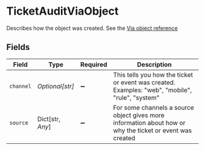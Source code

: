 # TicketAuditViaObject

Describes how the object was created. See the [Via object reference](/documentation/ticketing/reference-guides/via-object-reference)


## Fields

| Field                                                                                                     | Type                                                                                                      | Required                                                                                                  | Description                                                                                               |
| --------------------------------------------------------------------------------------------------------- | --------------------------------------------------------------------------------------------------------- | --------------------------------------------------------------------------------------------------------- | --------------------------------------------------------------------------------------------------------- |
| `channel`                                                                                                 | *Optional[str]*                                                                                           | :heavy_minus_sign:                                                                                        | This tells you how the ticket or event was created. Examples: "web", "mobile", "rule", "system"           |
| `source`                                                                                                  | Dict[str, *Any*]                                                                                          | :heavy_minus_sign:                                                                                        | For some channels a source object gives more information about how or why the ticket or event was created |